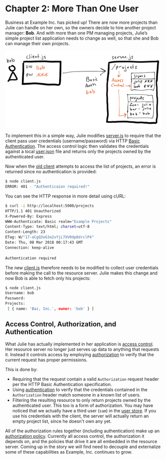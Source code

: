 # Chapter 2: More Than One User

Business at Example Inc. has picked up! There are now more projects than Julie can handle on her own, so the owners decide to hire another project manager: **Bob**. And with more than one PM managing projects, Julie’s simple project list application needs to change as well, so that she and Bob can manage their own projects. 

![](./diagram-01.png)

To implement this in a simple way, Julie modifies [server.js](./server.js) to require that the client pass user credentials (username/password) via HTTP [Basic Authentication](https://tools.ietf.org/html/rfc7617). The access control logic then validates the credentials against a local [user.json](./user.json) file and returns only the projects owned by the authenticated user.

Now when the [old client](../01-a-simple-resource-server/client.js) attempts to access the list of projects, an error is returned since no authentication is provided:

```sh
$ node client.js
ERROR: 401 - "Authenticaion required!"
```

You can see the HTTP response in more detail using cURL:

```sh
$ curl -i http://localhost:5000/projects
HTTP/1.1 401 Unauthorized
X-Powered-By: Express
WWW-Authenticate: Basic realm="Example Projects"
Content-Type: text/html; charset=utf-8
Content-Length: 23
ETag: W/"17-aCgQ3oG3a2vYjL7XV0dp8drclP4"
Date: Thu, 08 Mar 2018 00:17:43 GMT
Connection: keep-alive

Authentication required
```

The new [client.js](./client.js) therefore needs to be modified to collect user credentials before making the call to the resource server. Julie makes this change and now Bob is able to fetch only his projects:

```sh
$ node client.js
Username: bob
Password:
Projects:
 [ { name: 'Baz, Inc.', owner: 'bob' } ]
```

## Access Control, Authorization, and Authentication

What Julie has actually implemented in her application is [access control](../terms.md#access-control). Her resource server no longer just serves up data to anything that requests it. Instead it controls access by employing [authorization](../terms.md#authorization) to verify that the current request has proper permissions. 

This is done by:

* Requiring that the request contain a valid `Authorization` request header per the HTTP Basic Authentication specification.
* Using [authentication](../terms.md#authentication) to verify that the credentials contained in the `Authorization` header match someone in a known list of users.
* Filtering the resulting resource to only return projects owned by the authenticated user. This too is a form of authorization. You may have noticed that we actually have a third user (`sam`) in the [user store](./users.json). If you use his credentials with the client, the server will actually return an empty project list, since he doesn't own any yet.

All of the authorization rules together (including authentication) make up an [authorization policy](../terms.md#authorization-policy). Currently all access control, the authorization it depends on, and the policies that drive it are all embedded in the resource server. Coming up in the story we will find need to decouple and externalize some of these capabilities as Example, Inc. continues to grow.
